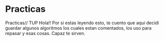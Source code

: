 # Practicas
Practicas// TUP
Hola!! Por si estas leyendo esto, te cuento que aqui decidi guardar algunos algoritmos los cuales estan comentados, los uso para repasar y esas cosas. Capaz te sirven.
